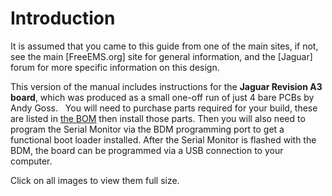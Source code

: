 # Introduction

It is assumed that you came to this guide from one of the main sites, if not, see the main [FreeEMS.org] site for general information, and the [Jaguar] forum for more specific information on this design.

This version of the manual includes instructions for the **Jaguar Revision A3 board**, which was produced as a small one-off run of just 4 bare PCBs by Andy Goss. &nbsp; You will need to purchase parts required for your build, these are listed in [the BOM](#using_bom) then install those parts. Then you will also need to program the Serial Monitor via the BDM programming port to get a functional boot loader installed. After the Serial Monitor is flashed with the BDM, the board can be programmed via a USB connection to your computer.

Click on all images to view them full size.
